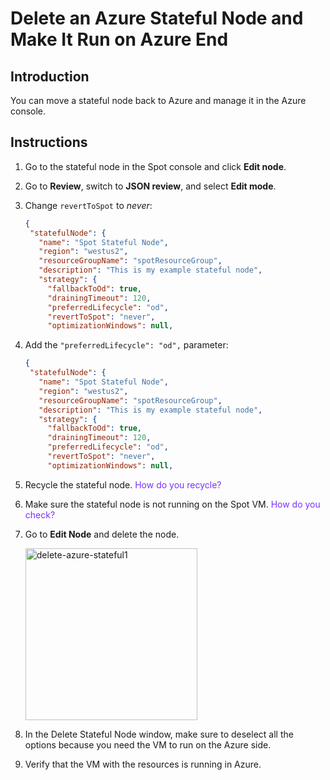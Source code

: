 <meta name="“robots”" content="“noindex”">

# Delete an Azure Stateful Node and Make It Run on Azure End

## Introduction

You can move a stateful node back to Azure and manage it in the Azure console.

## Instructions
1. Go to the stateful node in the Spot console and click **Edit node**.
2. Go to **Review**, switch to **JSON review**, and select **Edit mode**.
3. Change `revertToSpot` to <i>never</i>:
   ````json
   {
    "statefulNode": {
      "name": "Spot Stateful Node",
      "region": "westus2",
      "resourceGroupName": "spotResourceGroup",
      "description": "This is my example stateful node",
      "strategy": {
        "fallbackToOd": true,
        "drainingTimeout": 120,
        "preferredLifecycle": "od",
        "revertToSpot": "never",
        "optimizationWindows": null,
   ````

4. Add the `"preferredLifecycle": "od",` parameter:
   
   ````json
   {
    "statefulNode": {
      "name": "Spot Stateful Node",
      "region": "westus2",
      "resourceGroupName": "spotResourceGroup",
      "description": "This is my example stateful node",
      "strategy": {
        "fallbackToOd": true,
        "drainingTimeout": 120,
        "preferredLifecycle": "od",
        "revertToSpot": "never",
        "optimizationWindows": null,
   ````

5. Recycle the stateful node. <font color="#7632FE">How do you recycle?</font>
6. Make sure the stateful node is not running on the Spot VM. <font color="#7632FE">How do you check?</font>
7. Go to **Edit Node** and delete the node.

   <img width="275" alt="delete-azure-stateful1" src="https://github.com/spotinst/help/assets/167069628/2c4635fe-6ce2-40c3-aded-7170c4a93f1f">

   
8. In the Delete Stateful Node window, make sure to deselect all the options because you need the VM to run on the Azure side.
9. Verify that the VM with the resources is running in Azure.
